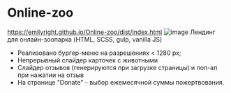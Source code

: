 # Online-zoo
https://emilyright.github.io/Online-zoo/dist/index.html
![image](https://user-images.githubusercontent.com/76948537/198115400-3b11ef9b-78a2-4d29-a2ed-46f185116cf7.png)
Лендинг для онлайн-зоопарка (HTML, SCSS, gulp, vanilla JS)
- Реализовано бургер-меню на разрешениях < 1280 px;
- Непрерывный слайдер карточек с животными
- Слайдер отзывов (генерируются при загрузке страницы) и поп-ап при нажатии на отзыв
- На странице "Donate" - выбор ежемесячной суммы пожертвования.
